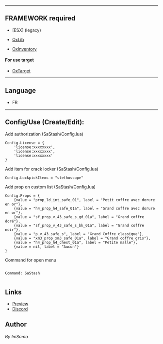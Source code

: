 

---

## FRAMEWORK required

* [ESX] (legacy)

* [OxLib](https://github.com/overextended/ox_lib)

* [OxInventory](https://github.com/overextended/ox_inventory)

#### For use target 

* [OxTarget](https://github.com/overextended/ox_target)

---

## Language

* FR

---

## Config/Use (Create/Edit):

Add authorization (SaStash/Config.lua)
```
Config.License = {
    'license:xxxxxxxx',
    'license:xxxxxxxx',
    'license:xxxxxxxx'
}
```



Add item for crack locker (SaStash/Config.lua)
```
Config.LockpickItems = "stethoscope"
```



Add prop on custom list (SaStash/Config.lua)
```
Config.Props = {
	{value = "prop_ld_int_safe_01", label = "Petit coffre avec dorure en or"}, 
	{value = "h4_prop_h4_safe_01a", label = "Grand coffre avec dorure en or"}, 
	{value = "sf_prop_v_43_safe_s_gd_01a", label = "Grand coffre doré"}, 
	{value = "sf_prop_v_43_safe_s_bk_01a", label = "Grand coffre noir"},
	{value = "p_v_43_safe_s", label = "Grand Coffre classique"}, 
	{value = "xm3_prop_xm3_safe_01a", label = "Grand coffre gris"},
	{value = "h4_prop_h4_chest_01a", label = "Petite malle"},
	{value = nil, label = "Aucun"}  
}
```

Command for open menu

```

Command: SaStash


```


## Links

* [Preview](https://youtu.be/fem26Jopmwg)
* [Discord](https://discord.gg/FAZBexrgtx)



## Author

###### By ImSama

